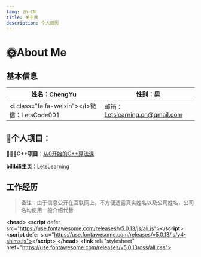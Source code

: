 ```yaml
---
lang: zh-CN
title: 关于我
description: 个人简历
---
```


# 🌞About Me

## 基本信息

| 姓名：ChengYu                                         | 性别：男                        |
| ----------------------------------------------------- | ------------------------------- |
| <**i** class="fa fa-weixin"></**i**>微信：LetsCode001 | 邮箱：Letslearning.cn@gmail.com |

## 🚵个人项目：

👨🏻‍💻**C++项目**：[从0开始的C++算法课](https://space.bilibili.com/25488437/channel/collectiondetail?sid=1830481)

**bilibili主页**：[LetsLearning](https://space.bilibili.com/25488437?spm_id_from=333.1007.0.0)

## 工作经历

> 备注：由于信息公开在互联网上，不方便透露真实姓名以及公司姓名，公司名均使用一般介绍代替













<**head**>     <**script** defer src="https://use.fontawesome.com/releases/v5.0.13/js/all.js"></**script**>     <**script** defer src="https://use.fontawesome.com/releases/v5.0.13/js/v4-shims.js"></**script**>  </**head**>  <**link** rel="stylesheet" href="https://use.fontawesome.com/releases/v5.0.13/css/all.css">
